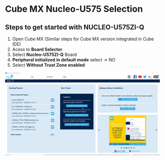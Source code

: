 
# **Cube MX Nucleo-U575 Selection**

## Steps to get started with NUCLEO-U575ZI-Q

1. Open Cube MX (Similar steps for Cube MX version integrated in Cube IDE)
2. Acess to **Board Selector**
3. Select **Nucleo-U575ZI-Q** Board
4. **Peripheral initialized in default mode** select -> NO
5. Select **Without Trust Zone enabled**

![Cubemx start](./img/01.gif)


